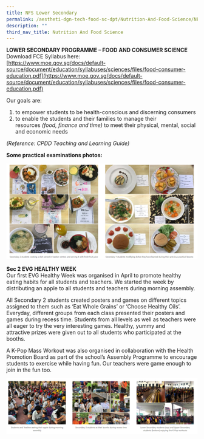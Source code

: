 ```yaml
---
title: NFS Lower Secondary
permalink: /aestheti-dgn-tech-food-sc-dpt/Nutrition-And-Food-Science/NFS-Lower-Secondary/
description: ""
third_nav_title: Nutrition And Food Science
---
```

**LOWER SECONDARY PROGRAMME – FOOD AND CONSUMER SCIENCE**  
Download FCE Syllabus here:  
[https://www.moe.gov.sg/docs/default-source/document/education/syllabuses/sciences/files/food-consumer-education.pdf](https://www.moe.gov.sg/docs/default-source/document/education/syllabuses/sciences/files/food-consumer-education.pdf)

Our goals are:

1.  to empower students to be health-conscious and discerning consumers
2.  to enable the students and their families to manage their resources _(food, finance and time)_ to meet their physical, mental, social and economic needs

_(Reference: CPDD Teaching and Learning Guide)_

**Some practical examinations photos:**

![](/images/Our%20Curriculum/Departments/Aesthetics,%20Design%20Technology/Nutrition%20And%20Food%20Science/Lower%20Secondary/L1.png)

**Sec 2 EVG HEALTHY WEEK**  
Our first EVG Healthy Week was organised in April to promote healthy eating habits for all students and teachers. We started the week by distributing an apple to all students and teachers during morning assembly.

All Secondary 2 students created posters and games on different topics assigned to them such as ‘Eat Whole Grains’ or ‘Choose Healthy Oils’. Everyday, different groups from each class presented their posters and games during recess time. Students from all levels as well as teachers were all eager to try the very interesting games. Healthy, yummy and attractive prizes were given out to all students who participated at the booths.

A K-Pop Mass Workout was also organised in collaboration with the Health Promotion Board as part of the school’s Assembly Programme to encourage students to exercise while having fun. Our teachers were game enough to join in the fun too.

![](/images/Our%20Curriculum/Departments/Aesthetics,%20Design%20Technology/Nutrition%20And%20Food%20Science/Lower%20Secondary/L2.png)
